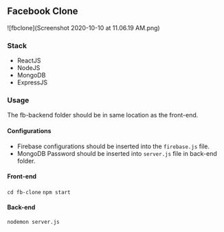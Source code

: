 ## Facebook Clone 
![fbclone](Screenshot 2020-10-10 at 11.06.19 AM.png)

### Stack
 - ReactJS
 - NodeJS
 - MongoDB
 - ExpressJS

### Usage
The fb-backend folder should be in same location as the front-end.

#### Configurations
 - Firebase configurations should be inserted into the `firebase.js` file.
 - MongoDB Password should be inserted into `server.js` file in back-end folder.


#### Front-end
`
cd fb-clone
`
`
npm start
`


#### Back-end
`
nodemon server.js
`
